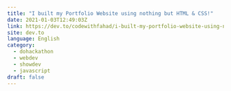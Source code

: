 ```yaml
---
title: "I built my Portfolio Website using nothing but HTML & CSS!"
date: 2021-01-03T12:49:03Z
link: https://dev.to/codewithfahad/i-built-my-portfolio-website-using-nothing-but-html-css-5bjf?utm_medium=RSS&utm_source=news.12bit.vn
site: dev.to
language: English
category:
  - dohackathon
  - webdev
  - showdev
  - javascript
draft: false
---
```

